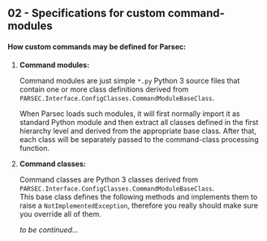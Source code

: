## 02 - Specifications for custom command-modules
#### How custom commands may be defined for Parsec:

 1. **Command modules:**
    
    Command modules are just simple `*.py` Python 3 source files that contain one or more class definitions derived from `PARSEC.Interface.ConfigClasses.CommandModuleBaseClass`.
    
    When Parsec loads such modules, it will first normally import it as standard Python module and then extract all classes defined in the first hierarchy level and derived from the appropriate base class. After that, each class will be separately passed to the command-class processing function.
    
 2. **Command classes:**
    
    Command classes are Python 3 classes derived from `PARSEC.Interface.ConfigClasses.CommandModuleBaseClass`.  
    This base class defines the following methods and implements them to raise a `NotImplementedException`, therefore you really should make sure you override all of them.
    
    *to be continued...*
